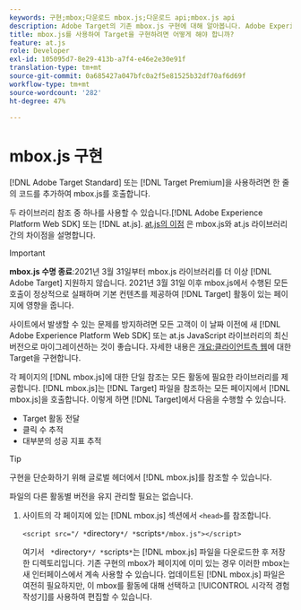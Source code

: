 ```yaml
---
keywords: 구현;mbox;다운로드 mbox.js;다운로드 api;mbox.js api
description: Adobe Target의 기존 mbox.js 구현에 대해 알아봅니다. Adobe Experience Platform 웹 SDK(AEP 웹 SDK) 또는 최신 버전의 at.js로 마이그레이션합니다.
title: mbox.js를 사용하여 Target을 구현하려면 어떻게 해야 합니까?
feature: at.js
role: Developer
exl-id: 105095d7-8e29-413b-a7f4-e46e2e30e91f
translation-type: tm+mt
source-git-commit: 0a685427a047bfc0a2f5e81525b32df70af6d69f
workflow-type: tm+mt
source-wordcount: '282'
ht-degree: 47%

---
```


# mbox.js 구현

[!DNL Adobe Target Standard] 또는 [!DNL Target Premium]을 사용하려면 한 줄의 코드를 추가하여 mbox.js를 호출합니다.

두 라이브러리 참조 중 하나를 사용할 수 있습니다.[!DNL Adobe Experience Platform Web SDK] 또는 [!DNL at.js]. [at.js의 이점](/help/c-implementing-target/c-implementing-target-for-client-side-web/t-mbox-download/c-target-atjs-implementation/target-atjs-implementation.md#benefits) 은 mbox.js와 at.js 라이브러리 간의 차이점을 설명합니다.

>[!IMPORTANT]
>
>**mbox.js 수명 종료**:2021년 3월 31일부터 mbox.js 라이브러리를 더 이상  [!DNL Adobe Target] 지원하지 않습니다. 2021년 3월 31일 이후 mbox.js에서 수행된 모든 호출이 정상적으로 실패하며 기본 컨텐츠를 제공하여 [!DNL Target] 활동이 있는 페이지에 영향을 줍니다.
>
>사이트에서 발생할 수 있는 문제를 방지하려면 모든 고객이 이 날짜 이전에 새 [!DNL Adobe Experience Platform Web SDK] 또는 at.js JavaScript 라이브러리의 최신 버전으로 마이그레이션하는 것이 좋습니다. 자세한 내용은 [개요:클라이언트측 웹](/help/c-implementing-target/c-implementing-target-for-client-side-web/implement-target-for-client-side-web.md)에 대한 Target을 구현합니다.

각 페이지의 [!DNL mbox.js]에 대한 단일 참조는 모든 활동에 필요한 라이브러리를 제공합니다. [!DNL mbox.js]는 [!DNL Target] 파일을 참조하는 모든 페이지에서 [!DNL mbox.js]을 호출합니다. 이렇게 하면 [!DNL Target]에서 다음을 수행할 수 있습니다.

* Target 활동 전달
* 클릭 수 추적
* 대부분의 성공 지표 추적

>[!TIP]
>
>구현을 단순화하기 위해 글로벌 헤더에서 [!DNL mbox.js]를 참조할 수 있습니다.

파일의 다른 활동별 버전을 유지 관리할 필요는 없습니다.

1. 사이트의 각 페이지에 있는 [!DNL mbox.js] 섹션에서 `<head>`를 참조합니다.

   `<script src="/ *`directory`*/ *`scripts`*/mbox.js"></script>`

   여기서 ` *`directory`*/ *`scripts`*`는 [!DNL mbox.js] 파일을 다운로드한 후 저장한 디렉토리입니다.
기존 구현의 mbox가 페이지에 이미 있는 경우 이러한 mbox는 새 인터페이스에서 계속 사용할 수 있습니다. 업데이트된 [!DNL mbox.js] 파일은 여전히 필요하지만, 이 mbox를 활동에 대해 선택하고 [!UICONTROL 시각적 경험 작성기]를 사용하여 편집할 수 있습니다.
